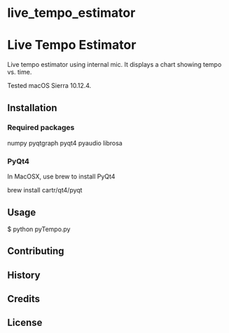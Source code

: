 # live_tempo_estimator

# Live Tempo Estimator

Live tempo estimator using internal mic. It displays a chart showing tempo vs. time.

Tested macOS Sierra 10.12.4.

## Installation

### Required packages
numpy
pyqtgraph
pyqt4
pyaudio
librosa

### PyQt4
In MacOSX, use brew to install PyQt4

brew install cartr/qt4/pyqt

## Usage

$ python pyTempo.py

## Contributing


## History


## Credits


## License
